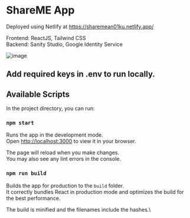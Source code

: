 # ShareME App

Deployed using Netlify at https://sharemean01ku.netlify.app/

Frontend:
  ReactJS, Tailwind CSS\
Backend:
  Sanity Studio, Google Identity Service
  
![image](https://user-images.githubusercontent.com/53654327/197857277-8d876108-a810-41f1-b15e-b20ab56613a2.png)
 
## Add required keys in .env to run locally. 

## Available Scripts

In the project directory, you can run:

### `npm start`

Runs the app in the development mode.\
Open [http://localhost:3000](http://localhost:3000) to view it in your browser.

The page will reload when you make changes.\
You may also see any lint errors in the console.

### `npm run build`

Builds the app for production to the `build` folder.\
It correctly bundles React in production mode and optimizes the build for the best performance.

The build is minified and the filenames include the hashes.\
